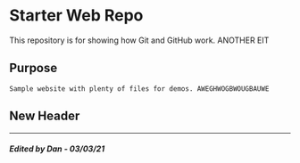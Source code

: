 # Starter Web Repo

This repository is for showing how Git and GitHub work. ANOTHER EIT

## Purpose

    Sample website with plenty of files for demos. AWEGHWOGBWOUGBAUWE

## New Header
----
##### Edited by Dan - 03/03/21